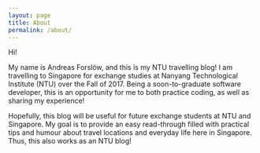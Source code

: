```yaml
---
layout: page
title: About
permalink: /about/
---
```


Hi!

My name is Andreas Forslöw, and this is my NTU travelling blog! I am travelling to Singapore for exchange studies at Nanyang Technological Institute (NTU) over the Fall of 2017. Being a soon-to-graduate software developer, this is an opportunity for me to both practice coding, as well as sharing my experience!

Hopefully, this blog will be useful for future exchange students at NTU and Singapore. My goal is to provide an easy read-through filled with practical tips and humour about travel locations and everyday life here in Singapore. Thus, this also works as an NTU blog!
